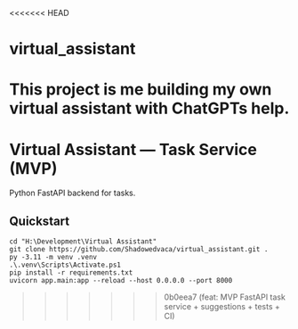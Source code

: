 <<<<<<< HEAD
# virtual_assistant
This project is me building my own virtual assistant with ChatGPTs help.
=======
# Virtual Assistant — Task Service (MVP)

Python FastAPI backend for tasks.

## Quickstart
```
cd "H:\Development\Virtual Assistant"
git clone https://github.com/Shadowedvaca/virtual_assistant.git .
py -3.11 -m venv .venv
.\.venv\Scripts\Activate.ps1
pip install -r requirements.txt
uvicorn app.main:app --reload --host 0.0.0.0 --port 8000
```
>>>>>>> 0b0eea7 (feat: MVP FastAPI task service + suggestions + tests + CI)

